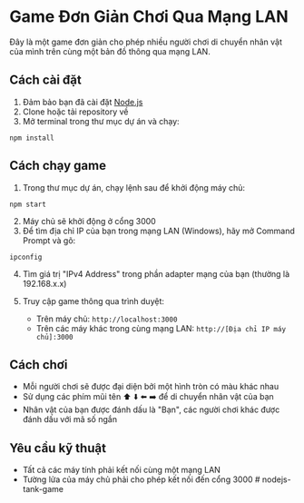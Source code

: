# Game Đơn Giản Chơi Qua Mạng LAN

Đây là một game đơn giản cho phép nhiều người chơi di chuyển nhân vật của mình trên cùng một bản đồ thông qua mạng LAN.

## Cách cài đặt

1. Đảm bảo bạn đã cài đặt [Node.js](https://nodejs.org/)
2. Clone hoặc tải repository về
3. Mở terminal trong thư mục dự án và chạy:

```
npm install
```

## Cách chạy game

1. Trong thư mục dự án, chạy lệnh sau để khởi động máy chủ:

```
npm start
```

2. Máy chủ sẽ khởi động ở cổng 3000
3. Để tìm địa chỉ IP của bạn trong mạng LAN (Windows), hãy mở Command Prompt và gõ:

```
ipconfig
```

4. Tìm giá trị "IPv4 Address" trong phần adapter mạng của bạn (thường là 192.168.x.x)

5. Truy cập game thông qua trình duyệt:
   - Trên máy chủ: `http://localhost:3000`
   - Trên các máy khác trong cùng mạng LAN: `http://[Địa chỉ IP máy chủ]:3000`

## Cách chơi

- Mỗi người chơi sẽ được đại diện bởi một hình tròn có màu khác nhau
- Sử dụng các phím mũi tên ⬆️ ⬇️ ⬅️ ➡️ để di chuyển nhân vật của bạn
- Nhân vật của bạn được đánh dấu là "Bạn", các người chơi khác được đánh dấu với mã số ngắn

## Yêu cầu kỹ thuật

- Tất cả các máy tính phải kết nối cùng một mạng LAN
- Tường lửa của máy chủ phải cho phép kết nối đến cổng 3000
#   n o d e j s - t a n k - g a m e  
 
